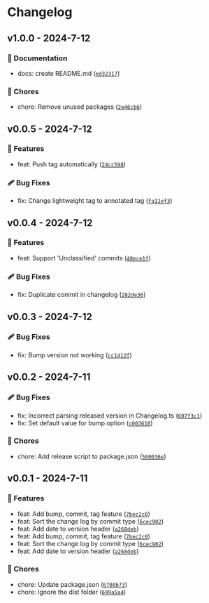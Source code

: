 # Changelog

## v1.0.0 - 2024-7-12


### 📖 Documentation

- docs: create README.md ([`ed32317`](https://github.com/trandaison/changeloger/commit/ed32317))

### 🏡 Chores

- chore: Remove unused packages ([`2a46cb6`](https://github.com/trandaison/changeloger/commit/2a46cb6))


## v0.0.5 - 2024-7-12


### 🚀 Features

- feat: Push tag automatically ([`24cc598`](https://github.com/trandaison/changeloger/commit/24cc598))

### 🩹 Bug Fixes

- fix: Change lightweight tag to annotated tag ([`fa11ef3`](https://github.com/trandaison/changeloger/commit/fa11ef3))


## v0.0.4 - 2024-7-12


### 🚀 Features

- feat: Support 'Unclassified' commits ([`48ece1f`](https://github.com/trandaison/changeloger/commit/48ece1f))

### 🩹 Bug Fixes

- fix: Duplicate commit in changelog ([`282de36`](https://github.com/trandaison/changeloger/commit/282de36))


## v0.0.3 - 2024-7-12


### 🩹 Bug Fixes

- fix: Bump version not working ([`cc1412f`](https://github.com/trandaison/changeloger/commit/cc1412f))


## v0.0.2 - 2024-7-11


### 🩹 Bug Fixes

- fix: Incorrect parsing released version in Changelog.ts ([`607f3c1`](https://github.com/trandaison/changeloger/commit/607f3c1))
- fix: Set default value for bump option ([`c003610`](https://github.com/trandaison/changeloger/commit/c003610))

### 🏡 Chores

- chore: Add release script to package.json ([`500036e`](https://github.com/trandaison/changeloger/commit/500036e))


## v0.0.1 - 2024-7-11


### 🚀 Features

- feat: Add bump, commit, tag feature ([`7bec2c0`](https://github.com/trandaison/changeloger/commit/7bec2c0))
- feat: Sort the change log by commit type ([`6cec902`](https://github.com/trandaison/changeloger/commit/6cec902))
- feat: Add date to version header ([`a268deb`](https://github.com/trandaison/changeloger/commit/a268deb))
- feat: Add bump, commit, tag feature ([`7bec2c0`](https://github.com/trandaison/changeloger/commit/7bec2c0))
- feat: Sort the change log by commit type ([`6cec902`](https://github.com/trandaison/changeloger/commit/6cec902))
- feat: Add date to version header ([`a268deb`](https://github.com/trandaison/changeloger/commit/a268deb))

### 🏡 Chores

- chore: Update package.json ([`6700b73`](https://github.com/trandaison/changeloger/commit/6700b73))
- chore: Ignore the dist folder ([`699a5a4`](https://github.com/trandaison/changeloger/commit/699a5a4))
